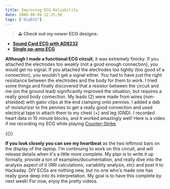 ```yaml
---
title: Improving ECG Reliability
date: 2009-08-09 12:25:50
tags: ["diyECG"]
---
```




> **⚠️ Check out my newer ECG designs:** 
* [**Sound Card ECG with AD8232**](https://swharden.com/blog/2019-03-15-sound-card-ecg-with-ad8232/)
* [**Single op-amp ECG**](https://swharden.com/blog/2016-08-08-diy-ecg-with-1-op-amp/)

__Although I made a functional ECG circuit__, it was extremely finicky. If you attached the electrodes too weakly (not a good enough connection), you would get no signal. If you attached the electrodes too tightly (too good of a connection), you wouldn't get a signal either. You had to have just the right resistance between the electrodes and the body for them to work. I tried some things and finally discovered that a resistor between the circuit and me (on the ground lead) significantly improved the situation, but requires a really good body connection. My leads (2) were made from wires (non-shielded) with gator clips at the end clamping onto pennies. I added a dab of moisturizer to the pennies to get a really good connection and used electrical tape to attach them to my chest (+) and leg (GND). I recorded heart data in 10 minute blocks, and it worked amazingly well! Here is a video if me recording my ECG while playing [Counter-Strike](http://en.wikipedia.org/wiki/Counter-Strike).

{{<youtube izet7cgtMjU>}}

__If you look closely you can see my heartbeat__ as the two leftmost bars on the display of the laptop. I'm continuing to work on this circuit, and will release details when it's a little more complete. My plan is to write it up formally, provide a ton of examples/documentation, and really dive into the analysis aspect of it (RRI calculations, variability analysis, etc) and post it to Hackaday. DIY ECGs are nothing new, but no one who's made one has really gone deep into its interpretation. My goal is to have this complete by next week! For now, enjoy the pretty videos.